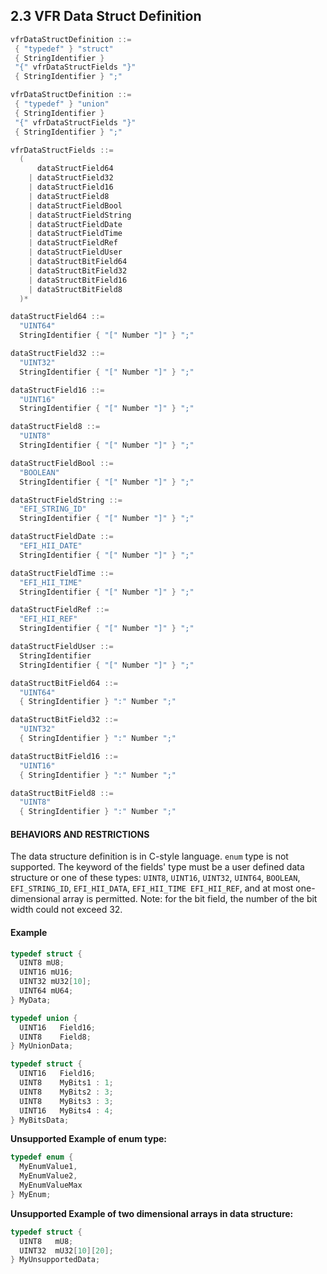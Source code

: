 <!--- @file
  2.3 VFR Data Struct Definition

  Copyright (c) 2007-2017, Intel Corporation. All rights reserved.<BR>

  Redistribution and use in source (original document form) and 'compiled'
  forms (converted to PDF, epub, HTML and other formats) with or without
  modification, are permitted provided that the following conditions are met:

  1) Redistributions of source code (original document form) must retain the
     above copyright notice, this list of conditions and the following
     disclaimer as the first lines of this file unmodified.

  2) Redistributions in compiled form (transformed to other DTDs, converted to
     PDF, epub, HTML and other formats) must reproduce the above copyright
     notice, this list of conditions and the following disclaimer in the
     documentation and/or other materials provided with the distribution.

  THIS DOCUMENTATION IS PROVIDED BY TIANOCORE PROJECT "AS IS" AND ANY EXPRESS OR
  IMPLIED WARRANTIES, INCLUDING, BUT NOT LIMITED TO, THE IMPLIED WARRANTIES OF
  MERCHANTABILITY AND FITNESS FOR A PARTICULAR PURPOSE ARE DISCLAIMED. IN NO
  EVENT SHALL TIANOCORE PROJECT  BE LIABLE FOR ANY DIRECT, INDIRECT, INCIDENTAL,
  SPECIAL, EXEMPLARY, OR CONSEQUENTIAL DAMAGES (INCLUDING, BUT NOT LIMITED TO,
  PROCUREMENT OF SUBSTITUTE GOODS OR SERVICES; LOSS OF USE, DATA, OR PROFITS;
  OR BUSINESS INTERRUPTION) HOWEVER CAUSED AND ON ANY THEORY OF LIABILITY,
  WHETHER IN CONTRACT, STRICT LIABILITY, OR TORT (INCLUDING NEGLIGENCE OR
  OTHERWISE) ARISING IN ANY WAY OUT OF THE USE OF THIS DOCUMENTATION, EVEN IF
  ADVISED OF THE POSSIBILITY OF SUCH DAMAGE.

-->

## 2.3 VFR Data Struct Definition

```c
vfrDataStructDefinition ::=
 { "typedef" } "struct"
 { StringIdentifier }
 "{" vfrDataStructFields "}"
 { StringIdentifier } ";"

vfrDataStructDefinition ::=
 { "typedef" } "union"
 { StringIdentifier }
 "{" vfrDataStructFields "}"
 { StringIdentifier } ";"

vfrDataStructFields ::=
  (
      dataStructField64
    | dataStructField32
    | dataStructField16
    | dataStructField8
    | dataStructFieldBool
    | dataStructFieldString
    | dataStructFieldDate
    | dataStructFieldTime
    | dataStructFieldRef
    | dataStructFieldUser
    | dataStructBitField64
    | dataStructBitField32
    | dataStructBitField16
    | dataStructBitField8
  )*

dataStructField64 ::=
  "UINT64"
  StringIdentifier { "[" Number "]" } ";"

dataStructField32 ::=
  "UINT32"
  StringIdentifier { "[" Number "]" } ";"

dataStructField16 ::=
  "UINT16"
  StringIdentifier { "[" Number "]" } ";"

dataStructField8 ::=
  "UINT8"
  StringIdentifier { "[" Number "]" } ";"

dataStructFieldBool ::=
  "BOOLEAN"
  StringIdentifier { "[" Number "]" } ";"

dataStructFieldString ::=
  "EFI_STRING_ID"
  StringIdentifier { "[" Number "]" } ";"

dataStructFieldDate ::=
  "EFI_HII_DATE"
  StringIdentifier { "[" Number "]" } ";"

dataStructFieldTime ::=
  "EFI_HII_TIME"
  StringIdentifier { "[" Number "]" } ";"

dataStructFieldRef ::=
  "EFI_HII_REF"
  StringIdentifier { "[" Number "]" } ";"

dataStructFieldUser ::=
  StringIdentifier
  StringIdentifier { "[" Number "]" } ";"

dataStructBitField64 ::=
  "UINT64"
  { StringIdentifier } ":" Number ";"

dataStructBitField32 ::=
  "UINT32"
  { StringIdentifier } ":" Number ";"

dataStructBitField16 ::=
  "UINT16"
  { StringIdentifier } ":" Number ";"

dataStructBitField8 ::=
  "UINT8"
  { StringIdentifier } ":" Number ";"
```

#### BEHAVIORS AND RESTRICTIONS

The data structure definition is in C-style language. `enum` type is not
supported. The keyword of the fields' type must be a user defined data
structure or one of these types: `UINT8`, `UINT16`, `UINT32`, `UINT64`,
`BOOLEAN`, `EFI_STRING_ID`, `EFI_HII_DATA`, `EFI_HII_TIME EFI_HII_REF`, and at
most one-dimensional array is permitted.
Note: for the bit field, the number of the bit width could not exceed 32.

#### Example

```c
typedef struct {
  UINT8 mU8;
  UINT16 mU16;
  UINT32 mU32[10];
  UINT64 mU64;
} MyData;

typedef union {
  UINT16   Field16;
  UINT8    Field8;
} MyUnionData;

typedef struct {
  UINT16   Field16;
  UINT8    MyBits1 : 1;
  UINT8    MyBits2 : 3;
  UINT8    MyBits3 : 3;
  UINT16   MyBits4 : 4;
} MyBitsData;
```

**Unsupported Example of enum type:**

```c
typedef enum {
  MyEnumValue1,
  MyEnumValue2,
  MyEnumValueMax
} MyEnum;
```

**Unsupported Example of two dimensional arrays in data structure:**

```c
typedef struct {
  UINT8   mU8;
  UINT32  mU32[10][20];
} MyUnsupportedData;
```
